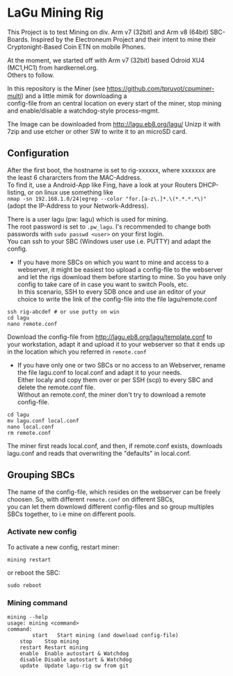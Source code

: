 # LaGu Mining Rig

This Project is to test Mining on div. Arm v7 (32bit) and Arm v8 (64bit) SBC-Boards.
Inspired by the Electroneum Project and their intent to mine their Cryptonight-Based Coin ETN on mobile Phones.

At the moment, we started off with Arm v7 (32bit) based Odroid XU4 (MC1,HC1) from hardkernel.org.  
Others to follow.

In this repository is the Miner (see https://github.com/tpruvot/cpuminer-multi) and a little mimik for downloading a  
config-file from an central location on every start of the miner, stop mining and enable/disable a watchdog-style process-mgmt.  

The Image can be downloaded from http://lagu.eb8.org/lagu/
Unizp it with 7zip and use etcher or other SW to write it to an microSD card.


## Configuration
After the first boot, the hostname is set to rig-xxxxxx, where xxxxxxx are the least 6 chararcters from the MAC-Address.  
To find it, use a Android-App like Fing, have a look at your Routers DHCP-listing, or on linux use something like  
```nmap -sn 192.168.1.0/24|egrep --color "for.[a-z\.]*.\(*.*.*.*\)"``` (adopt the IP-Address to your Network-Address).  

There is a user lagu (pw: lagu) which is used for mining.  
The root password is set to ```.pw_lagu```. I's recommended to change both passwords with ```sudo passwd <user>``` on your first login.  
You can ssh to your SBC (Windows user use i.e. PUTTY) and adapt the config.

* If you have more SBCs on which you want to mine and access to a webserver, it might be easiest too upload a config-file to the webserver and 
let the rigs download them before starting to mine. So you have only config to take care of in case you want to switch Pools, etc.  
In this scenario, SSH to every SDB once and use an editor of your choice to write the link of the config-file into the file lagu/remote.conf  

```
ssh rig-abcdef # or use putty on win
cd lagu
nano remote.conf
```

Download the config-file from http://lagu.eb8.org/lagu/template.conf to your workstation, adapt it and upload it to your webserver 
so that it ends up in the location which you referred in ```remote.conf```


* If you have only one or two SBCs or no access to an Webserver, rename the file lagu.conf to local.conf and adapt it to your needs.  
Either localy and copy them over or per SSH (scp) to every SBC and delete the remote.conf file.  
Without an remote.conf, the miner don't try to download a remote config-file.

```
cd lagu
mv lagu.conf local.conf
nano local.conf
rm remote.conf
```

The miner first reads local.conf, and then, if remote.conf exists, downloads lagu.conf and reads that overwriting the "defaults" in local.conf.

## Grouping SBCs
The name of the config-file, which resides on the webserver can be freely choosen. So, with different ```remote.conf``` on different SBCs,  
you can let them downlowd different config-files and so group multiples SBCs together, to i.e mine on different pools.



### Activate new config
To activate a new config, restart miner:  
```
mining restart
```

or reboot the SBC:

```
sudo reboot
```


### Mining command

```
mining --help
usage: mining <command>
command:
        start   Start mining (and download config-file)
	stop    Stop mining
	restart Restart mining
	enable  Enable autostart & Watchdog
	disable Disable autostart & Watchdog
	update  Update lagu-rig sw from git
```

